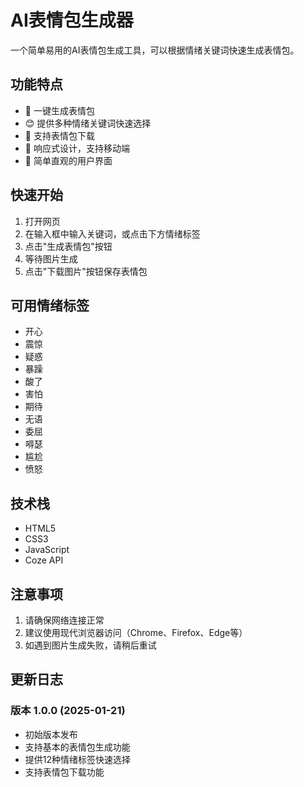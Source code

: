 # AI表情包生成器

一个简单易用的AI表情包生成工具，可以根据情绪关键词快速生成表情包。

## 功能特点

- 🎨 一键生成表情包
- 😊 提供多种情绪关键词快速选择
- 💾 支持表情包下载
- 📱 响应式设计，支持移动端
- 🚀 简单直观的用户界面

## 快速开始

1. 打开网页
2. 在输入框中输入关键词，或点击下方情绪标签
3. 点击"生成表情包"按钮
4. 等待图片生成
5. 点击"下载图片"按钮保存表情包

## 可用情绪标签

- 开心
- 震惊
- 疑惑
- 暴躁
- 酸了
- 害怕
- 期待
- 无语
- 委屈
- 嘚瑟
- 尴尬
- 愤怒

## 技术栈

- HTML5
- CSS3
- JavaScript
- Coze API

## 注意事项

1. 请确保网络连接正常
2. 建议使用现代浏览器访问（Chrome、Firefox、Edge等）
3. 如遇到图片生成失败，请稍后重试

## 更新日志

### 版本 1.0.0 (2025-01-21)
- 初始版本发布
- 支持基本的表情包生成功能
- 提供12种情绪标签快速选择
- 支持表情包下载功能
